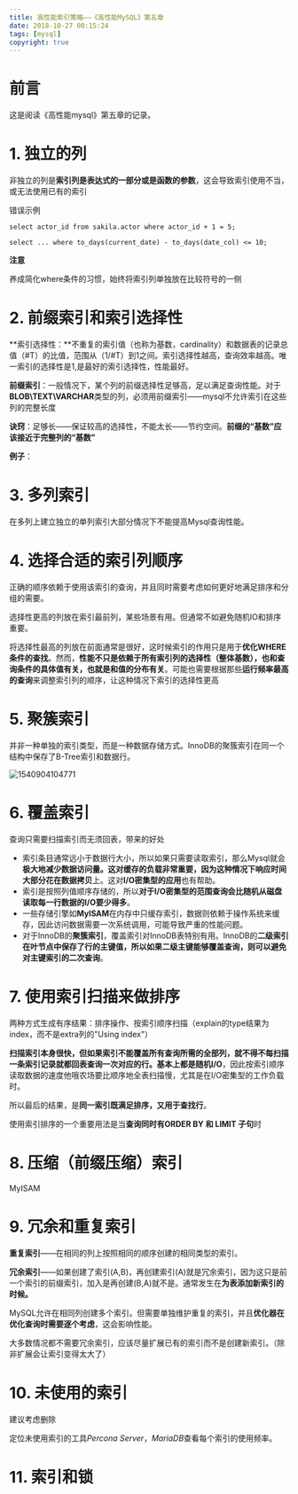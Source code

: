 ```yaml
---
title: 高性能索引策略——《高性能MySQL》第五章
date: 2018-10-27 00:15:24
tags: [mysql]
copyright: true
---
```


# 前言

这是阅读《高性能mysql》第五章的记录。



# 1. 独立的列

非独立的列是**索引列是表达式的一部分或是函数的参数**，这会导致索引使用不当，或无法使用已有的索引

错误示例

```mysql
select actor_id from sakila.actor where actor_id + 1 = 5;
```

```mysql
select ... where to_days(current_date) - to_days(date_col) <= 10;
```

**注意**

养成简化where条件的习惯，始终将索引列单独放在比较符号的一侧



# 2. 前缀索引和索引选择性

**索引选择性：**不重复的索引值（也称为基数，cardinality）和数据表的记录总值（#T）的比值，范围从（1/#T）到1之间。索引选择性越高，查询效率越高。唯一索引的选择性是1,是最好的索引选择性，性能最好。

**前缀索引**：一般情况下，某个列的前缀选择性足够高，足以满足查询性能。对于**BLOB\TEXT\VARCHAR**类型的列，必须用前缀索引——mysql不允许索引在这些列的完整长度

**诀窍**：足够长——保证较高的选择性，不能太长——节约空间。**前缀的“基数”应该接近于完整列的“基数”**

**例子**：



# 3. 多列索引

在多列上建立独立的单列索引大部分情况下不能提高Mysql查询性能。





# 4. 选择合适的索引列顺序

正确的顺序依赖于使用该索引的查询，并且同时需要考虑如何更好地满足排序和分组的需要。

选择性更高的列放在索引最前列，某些场景有用。但通常不如避免随机IO和排序重要。

将选择性最高的列放在前面通常是很好，这时候索引的作用只是用于**优化WHERE条件的查找**。然而，**性能不只是依赖于所有索引列的选择性（整体基数），也和查询条件的具体值有关，也就是和值的分布有关**。可能也需要根据那些**运行频率最高的查询**来调整索引列的顺序，让这种情况下索引的选择性更高



# 5. 聚簇索引

并非一种单独的索引类型，而是一种数据存储方式。InnoDB的聚簇索引在同一个结构中保存了B-Tree索引和数据行。

![1540904104771](/tmp/1540904104771.png)





# 6. 覆盖索引

查询只需要扫描索引而无须回表，带来的好处

- 索引条目通常远小于数据行大小，所以如果只需要读取索引，那么Mysql就会**极大地减少数据访问量。**这对缓存的负载非常重要，因为这种情况下**响应时间大部分花在数据拷贝**上。这对**I/O密集型的应用**也有帮助。
- 索引是按照列值顺序存储的，所以**对于I/O密集型的范围查询会比随机从磁盘读取每一行数据的I/O要少得多**。
- 一些存储引擎如**MyISAM**在内存中只缓存索引，数据则依赖于操作系统来缓存，因此访问数据需要一次系统调用，可能导致严重的性能问题。
- 对于InnoDB的**聚簇索引**，覆盖索引对InnoDB表特别有用。InnoDB的**二级索引在叶节点中保存了行的主键值，所以如果二级主键能够覆盖查询，则可以避免对主键索引的二次查询**。



# 7. 使用索引扫描来做排序

两种方式生成有序结果：排序操作、按索引顺序扫描（explain的type结果为index，而不是extra列的"Using index"）

**扫描索引本身很快，但如果索引不能覆盖所有查询所需的全部列，就不得不每扫描一条索引记录就都回表查询一次对应的行。**基本上都是**随机I/O**，因此按索引顺序读取数据的速度他哦农场要比顺序地全表扫描慢，尤其是在I/O密集型的工作负载时。

所以最后的结果，是**同一索引既满足排序，又用于查找行**。



使用索引排序的一个重要用法是当**查询同时有ORDER BY 和 LIMIT 子句**时 



# 8. 压缩（前缀压缩）索引

MyISAM



# 9. 冗余和重复索引

**重复索引**——在相同的列上按照相同的顺序创建的相同类型的索引。

**冗余索引**——如果创建了索引(A,B)，再创建索引(A)就是冗余索引，因为这只是前一个索引的前缀索引，加入是再创建(B,A)就不是。通常发生在**为表添加新索引的时候。**

MySQL允许在相同列创建多个索引。但需要单独维护重复的索引，并且**优化器在优化查询时需要逐个考虑**，这会影响性能。

大多数情况都不需要冗余索引，应该尽量扩展已有的索引而不是创建新索引。（除非扩展会让索引变得太大了）



# 10. 未使用的索引

建议考虑删除

定位未使用索引的工具*Percona Server*，*MariaDB*查看每个索引的使用频率。



# 11. 索引和锁

